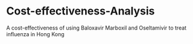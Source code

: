 # Cost-effectiveness-Analysis
A cost-effectiveness of using Baloxavir Marboxil and Oseltamivir to treat influenza in Hong Kong
